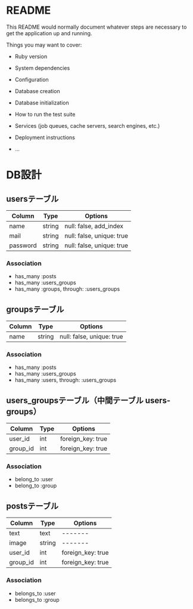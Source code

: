 # README

This README would normally document whatever steps are necessary to get the
application up and running.

Things you may want to cover:

* Ruby version

* System dependencies

* Configuration

* Database creation

* Database initialization

* How to run the test suite

* Services (job queues, cache servers, search engines, etc.)


* Deployment instructions

* ...

# DB設計

## usersテーブル
|Column|Type|Options|
|------|----|-------|
|name|string|null: false, add_index|
|mail|string|null: false, unique: true|
|password|string|null: false, unique: true|

### Association
- has_many :posts
- has_many :users_groups
- has_many :groups, through: :users_groups

## groupsテーブル
|Column|Type|Options|
|------|----|-------|
|name|string|null: false, unique: true|

### Association
- has_many :posts
- has_many :users_groups
- has_many :users, through: :users_groups

## users_groupsテーブル（中間テーブル users-groups）
|Column|Type|Options|
|------|----|-------|
|user_id|int|foreign_key: true|
|group_id|int|foreign_key: true|

### Association
- belong_to :user
- belong_to :group

## postsテーブル
|Column|Type|Options|
|------|----|-------|
|text|text|-------|
|image|string|-------|
|user_id|int|foreign_key: true|
|group_id|int|foreign_key: true|

### Association
- belongs_to :user
- belongs_to :group


